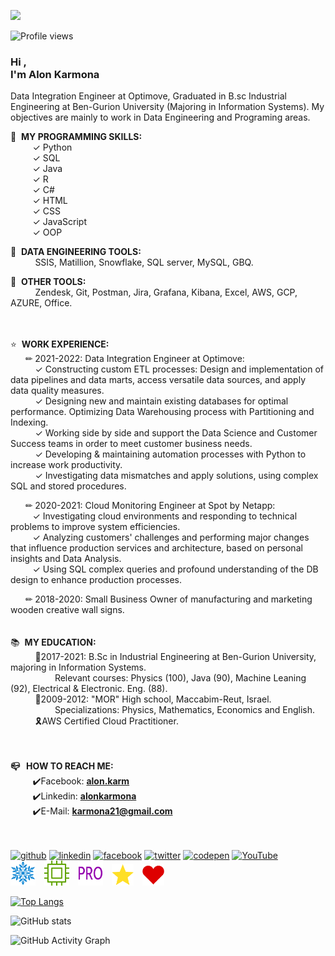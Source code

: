 <!-- Banner -->
![](https://media-exp1.licdn.com/dms/image/C4D16AQEeva3nB2AfFw/profile-displaybackgroundimage-shrink_350_1400/0/1618844573751?e=1648080000&v=beta&t=c1ZrbUTcNW82uPnoTcUrBhKttrg4G1vUidbT-QHO34M)


<!-- Profile View -->
![Profile views](https://gpvc.arturio.dev/alon-karmona1)  

<!-- Title & About -->
### Hi , <br> I'm Alon Karmona <br>
Data Integration Engineer at Optimove, Graduated in B.sc Industrial Engineering at Ben-Gurion University (Majoring in Information Systems). My objectives are mainly to work in Data Engineering and Programing areas.<br>


📜&nbsp;&nbsp;**MY PROGRAMMING SKILLS:**<br>
&nbsp;&nbsp;&nbsp;&nbsp;&nbsp;&nbsp;&nbsp;&nbsp;&nbsp;✓ Python<br>
&nbsp;&nbsp;&nbsp;&nbsp;&nbsp;&nbsp;&nbsp;&nbsp;&nbsp;✓ SQL<br>
&nbsp;&nbsp;&nbsp;&nbsp;&nbsp;&nbsp;&nbsp;&nbsp;&nbsp;✓ Java<br>
&nbsp;&nbsp;&nbsp;&nbsp;&nbsp;&nbsp;&nbsp;&nbsp;&nbsp;✓ R<br>
&nbsp;&nbsp;&nbsp;&nbsp;&nbsp;&nbsp;&nbsp;&nbsp;&nbsp;✓ C#<br>
&nbsp;&nbsp;&nbsp;&nbsp;&nbsp;&nbsp;&nbsp;&nbsp;&nbsp;✓ HTML<br>
&nbsp;&nbsp;&nbsp;&nbsp;&nbsp;&nbsp;&nbsp;&nbsp;&nbsp;✓ CSS<br>
&nbsp;&nbsp;&nbsp;&nbsp;&nbsp;&nbsp;&nbsp;&nbsp;&nbsp;✓ JavaScript<br>
&nbsp;&nbsp;&nbsp;&nbsp;&nbsp;&nbsp;&nbsp;&nbsp;&nbsp;✓ OOP<br>


🔨&nbsp;&nbsp;**DATA ENGINEERING TOOLS:**<br>
&nbsp;&nbsp;&nbsp;&nbsp;&nbsp;&nbsp;&nbsp;&nbsp;&nbsp; SSIS, Matillion, Snowflake, SQL server, MySQL, GBQ.<br>

🔧&nbsp;&nbsp;**OTHER TOOLS:**<br>
&nbsp;&nbsp;&nbsp;&nbsp;&nbsp;&nbsp;&nbsp;&nbsp;&nbsp; Zendesk, Git, Postman, Jira, Grafana, Kibana, Excel, AWS, GCP, AZURE, Office.<br>

<br><br>
⭐&nbsp;&nbsp;**WORK EXPERIENCE:**<br>
&nbsp;&nbsp;&nbsp;&nbsp;&nbsp;&nbsp;✏ 2021-2022: Data Integration Engineer at Optimove:<br>
&nbsp;&nbsp;&nbsp;&nbsp;&nbsp;&nbsp;&nbsp;&nbsp;&nbsp; ✓ Constructing custom ETL processes: Design and implementation of data pipelines and data marts, access versatile data sources, and apply data quality measures.<br>
&nbsp;&nbsp;&nbsp;&nbsp;&nbsp;&nbsp;&nbsp;&nbsp;&nbsp; ✓ Designing new and maintain existing databases for optimal performance. Optimizing Data Warehousing process with Partitioning and Indexing.<br>
&nbsp;&nbsp;&nbsp;&nbsp;&nbsp;&nbsp;&nbsp;&nbsp;&nbsp; ✓ Working side by side and support the Data Science and Customer Success teams in order to meet customer business needs.<br>
&nbsp;&nbsp;&nbsp;&nbsp;&nbsp;&nbsp;&nbsp;&nbsp;&nbsp; ✓ Developing & maintaining automation processes with Python to increase work productivity.<br>
&nbsp;&nbsp;&nbsp;&nbsp;&nbsp;&nbsp;&nbsp;&nbsp;&nbsp; ✓ Investigating data mismatches and apply solutions, using complex SQL and stored procedures. <br>

&nbsp;&nbsp;&nbsp;&nbsp;&nbsp;&nbsp;✏ 2020-2021: Cloud Monitoring Engineer at Spot by Netapp:<br>
&nbsp;&nbsp;&nbsp;&nbsp;&nbsp;&nbsp;&nbsp;&nbsp;&nbsp;✓ Investigating cloud environments and responding to technical problems to improve system efficiencies.<br>
&nbsp;&nbsp;&nbsp;&nbsp;&nbsp;&nbsp;&nbsp;&nbsp;&nbsp;✓ Analyzing  customers' challenges and performing major changes that influence production services and architecture, based on personal insights and Data Analysis.<br>
&nbsp;&nbsp;&nbsp;&nbsp;&nbsp;&nbsp;&nbsp;&nbsp;&nbsp;✓ Using SQL complex queries and profound understanding of the DB design to enhance production processes.<br>

&nbsp;&nbsp;&nbsp;&nbsp;&nbsp;&nbsp;✏ 2018-2020: Small Business Owner of manufacturing and marketing wooden creative wall signs.<br>
<br><br>
📚&nbsp;&nbsp;**MY EDUCATION:**<br>
&nbsp;&nbsp;&nbsp;&nbsp;&nbsp;&nbsp;&nbsp;&nbsp;&nbsp; 📘2017-2021: B.Sc in Industrial Engineering at Ben-Gurion University, majoring in Information Systems.<br>
&nbsp;&nbsp;&nbsp;&nbsp;&nbsp;&nbsp;&nbsp;&nbsp;&nbsp;&nbsp;&nbsp;&nbsp;&nbsp;&nbsp;&nbsp;&nbsp;&nbsp; Relevant courses: Physics (100), Java (90), Machine Leaning (92), Electrical & Electronic. Eng. (88). <br>
&nbsp;&nbsp;&nbsp;&nbsp;&nbsp;&nbsp;&nbsp;&nbsp;&nbsp; 📗2009-2012: "MOR" High school, Maccabim-Reut, Israel. <br>
&nbsp;&nbsp;&nbsp;&nbsp;&nbsp;&nbsp;&nbsp;&nbsp;&nbsp;&nbsp;&nbsp;&nbsp;&nbsp;&nbsp;&nbsp;&nbsp;&nbsp; Specializations: Physics, Mathematics, Economics and English. <br>
&nbsp;&nbsp;&nbsp;&nbsp;&nbsp;&nbsp;&nbsp;&nbsp;&nbsp; 🎗AWS Certified Cloud Practitioner.<br> 

<br><br>
**📪&nbsp;&nbsp; HOW TO REACH ME:**<br> 
&nbsp;&nbsp;&nbsp;&nbsp;&nbsp;&nbsp;&nbsp;&nbsp;&nbsp;✔️Facebook: **[alon.karm](https://www.facebook.com/alon.karm)<br>**
&nbsp;&nbsp;&nbsp;&nbsp;&nbsp;&nbsp;&nbsp;&nbsp;&nbsp;✔️Linkedin: **[alonkarmona](https://www.linkedin.com/in/alonkarmona/)<br>**
&nbsp;&nbsp;&nbsp;&nbsp;&nbsp;&nbsp;&nbsp;&nbsp;&nbsp;✔️E-Mail: **karmona21@gmail.com**<br> 
<br><br>



[<img src='https://cdn.jsdelivr.net/npm/simple-icons@3.0.1/icons/github.svg' alt='github' height='40'>](https://github.com/alon-karmona1/)  [<img src='https://cdn.jsdelivr.net/npm/simple-icons@3.0.1/icons/linkedin.svg' alt='linkedin' height='40'>](https://www.linkedin.com/in//)  [<img src='https://cdn.jsdelivr.net/npm/simple-icons@3.0.1/icons/facebook.svg' alt='facebook' height='40'>](https://www.facebook.com/)  [<img src='https://cdn.jsdelivr.net/npm/simple-icons@3.0.1/icons/twitter.svg' alt='twitter' height='40'>](https://twitter.com/)  [<img src='https://cdn.jsdelivr.net/npm/simple-icons@3.0.1/icons/codepen.svg' alt='codepen' height='40'>](https://codepen.io/)  [<img src='https://cdn.jsdelivr.net/npm/simple-icons@3.0.1/icons/youtube.svg' alt='YouTube' height='40'>](https://www.youtube.com/)  
<a href='https://archiveprogram.github.com/'><img src='https://raw.githubusercontent.com/acervenky/animated-github-badges/master/assets/acbadge.gif' width='40' height='40'></a> <a href='https://docs.github.com/en/developers'><img src='https://raw.githubusercontent.com/acervenky/animated-github-badges/master/assets/devbadge.gif' width='40' height='40'></a> <a href='https://github.com/pricing'><img src='https://raw.githubusercontent.com/acervenky/animated-github-badges/master/assets/pro.gif' width='40' height='40'></a> <a href='https://stars.github.com/'><img src='https://raw.githubusercontent.com/acervenky/animated-github-badges/master/assets/starbadge.gif' width='35' height='35'></a> <a href='https://docs.github.com/en/github/supporting-the-open-source-community-with-github-sponsors'><img src='https://raw.githubusercontent.com/acervenky/animated-github-badges/master/assets/sponsorbadge.gif' width='35' height='35'></a>


[![Top Langs](https://github-readme-stats.vercel.app/api/top-langs/?username=alon-karmona1)](https://github.com/anuraghazra/github-readme-stats)

![GitHub stats](https://github-readme-stats.vercel.app/api?username=alon-karmona1&show_icons=true&count_private=true)  

![GitHub Activity Graph](https://activity-graph.herokuapp.com/graph?username=alon-karmona1)  

   
